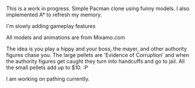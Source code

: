This is a work in progress.  Simple Pacman clone using funny models.  I also implemented A* to refresh my memory.

I'm slowly adding gameplay features

All models and animations are from Mixamo.com

The idea is you play a hippy and your boss, the mayer, and other authority figures chase you.  The large pellets are 'Evidence of Corruption' and when the authority figures get caught they turn into handcuffs and go to jail.  All the small pellets add up to $10.  :P

I am working on pathing currently.
